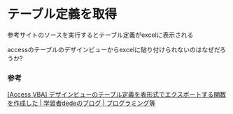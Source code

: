# テーブル定義を取得

参考サイトのソースを実行するとテーブル定義がexcelに表示される

accessのテーブルのデザインビューからexcelに貼り付けられないのはなぜだろうか?

### 参考

[\[Access VBA\] デザインビューのテーブル定義を表形式でエクスポートする関数を作成した \| 学習者dedeのブログ \| プログラミング等](https://dede-20191130.github.io/learnerBlog/posts/2020/10/25/access-tabledef/)